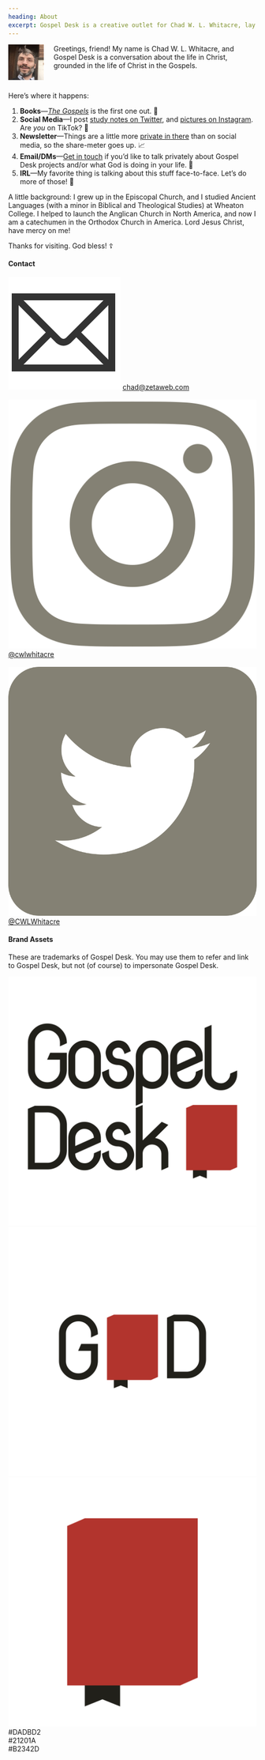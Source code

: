 ```yaml
---
heading: About
excerpt: Gospel Desk is a creative outlet for Chad W. L. Whitacre, lay theologian.
---
```


<div>
<img src="goofball.jpg" style="float: left; margin: 0 20px 0 0; width: 72px;">
<p>Greetings, friend! My name is Chad W. L. Whitacre, and Gospel Desk is a
conversation about the life in Christ, grounded in the life of Christ in the
Gospels. </p>
</div>

<div class="clear" style="padding-bottom: 12pt;"></div>

Here’s where it happens:

1. <b>Books</b>—[_The Gospels_](/the-gospels/) is the first one out. 📖
1. <b>Social Media</b>—I post [study notes on
   Twitter](https://twitter.com/CWLWhitacre), and [pictures on
Instagram](https://www.instagram.com/cwlwhitacre/). Are _you_ on TikTok? 🤨
1. <b>Newsletter</b>—Things are a little more [private in
   there](https://www.getrevue.co/profile/gospeldesk) than on social media, so
the share-meter goes up. 📈
1. <b>Email/DMs</b>—[Get in touch](mailto:chad@zetaweb.com) if you’d like to
   talk privately about Gospel Desk projects and/or what God is doing in your
life. 💌
1. <b>IRL</b>—My favorite thing is talking about this stuff face-to-face. Let’s
   do more of those! 💃

A little background: I grew up in the Episcopal Church, and I studied Ancient
Languages (with a minor in Biblical and Theological Studies) at Wheaton
College. I helped to launch the Anglican Church in North America, and now I am a
catechumen in the Orthodox Church in America.  Lord Jesus Christ, have mercy on
me!

Thanks for visiting. God bless! ☦️


#### Contact

<div>
  <img src="/assets/images/social-icon-email.svg" class="social-icon">
  <a href="mailto:chad@zetaweb.com">chad@zetaweb.com</a>
  <br><br>
  <img src="/assets/images/social-icon-instagram.svg" class="social-icon">
  <a href="https://www.instagram.com/cwlwhitacre/">
    @cwlwhitacre
  </a>
  <br><br>
  <img src="/assets/images/social-icon-twitter.svg" class="social-icon">
  <a href="https://twitter.com/CWLWhitacre">
    @CWLWhitacre
  </a>
</div>


#### Brand Assets

These are trademarks of Gospel Desk. You may use them to refer and link to
Gospel Desk, but not (of course) to impersonate Gospel Desk.

<style>
  .content .assets a {
    display: block;
    float: left;
    margin: 12pt 5% 5% 0;
    width: 30%;
    border: 1px solid #21201A;
  }
  .content .assets a:last-of-type {
    margin-right: 0;
  }
  .content .assets a img {
    margin: 0;
  }
  .content .assets .color {
    font: normal 12pt/12pt monospace;
    padding: 12pt 0;
    text-align: center;
  }
</style>

<div class="assets">
  <a href="gospel-desk-logo.svg" class="brand-asset"><img src="gospel-desk-logo.svg"></a>
  <a href="gospel-desk-compact.svg" class="brand-asset"><img src="gospel-desk-compact.svg"></a>
  <a href="gospel-desk-icon.svg" class="brand-asset"><img src="gospel-desk-icon.svg"></a>
</div>

<div class="clear"></div>

<style>
  .content .assets .white { background: #DADBD2; }
  .content .assets .black { background: #21201A; color: #DADBD2; }
  .content .assets .red   { background: #B2342D; color: #DADBD2; }
</style>

<div class="assets">
  <div class="color white">#DADBD2</div>
  <div class="color black">#21201A</div>
  <div class="color red">#B2342D</div>
</div>

<div class="clear"></div>
